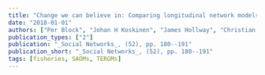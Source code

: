 ```yaml
---
title: "Change we can believe in: Comparing longitudinal network models on consistency, interpretability and predictive power"
date: "2018-01-01"
authors: ["Per Block", "Johan H Koskinen", "James Hollway", "Christian E G Steglich", "Christoph Stadtfeld"]
publication_types: ["2"]
publication: "_Social Networks_, (52), pp. 180--191"
publication_short: "_Social Networks_, (52), pp. 180--191"
tags: [fisheries, SAOMs, TERGMs]
---
```

